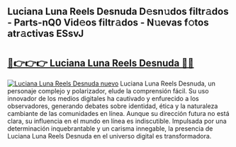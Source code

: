 ## Luciana Luna Reels Desnuda D𝚎sn𝚞dos filtr𝚊dos - Parts-nQ0 Vid𝚎os filtr𝚊dos - N𝚞evas f𝚘tos atr𝚊ctivas ESsvJ

# <h2><a href="http://mb5ct3j.tromn.icu/?c=Luciana+Luna+Reels+Desnuda">🔗👉👉👉 Luciana Luna Reels Desnuda 🔗🔗</a></h2>

[![Luciana Luna Reels Desnuda nuevo](https://i.imgur.com/pEAQMta.gif)](http://mb5ct3j.tromn.icu/?c=Luciana+Luna+Reels+Desnuda)
Luciana Luna Reels Desnuda, un personaje complejo y polarizador, elude la comprensión fácil. Su uso innovador de los medios digitales ha cautivado y enfurecido a los observadores, generando debates sobre identidad, ética y la naturaleza cambiante de las comunidades en línea. Aunque su dirección futura no está clara, su influencia en el mundo en línea es indiscutible. Impulsada por una determinación inquebrantable y un carisma innegable, la presencia de Luciana Luna Reels Desnuda en el universo digital es transformadora.
